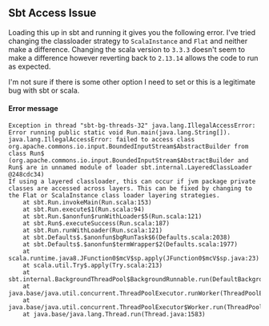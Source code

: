 ## Sbt Access Issue

Loading this up in sbt and running it gives you the following error.  I've
tried changing the classloader strategy to `ScalaInstance` and `Flat` and
neither make a difference.  Changing the scala version to `3.3.3` doesn't seem
to make a difference however reverting back to `2.13.14` allows the code to run
as expected.

I'm not sure if there is some other option I need to set or this is
a legitimate bug with sbt or scala.

#### Error message

```
Exception in thread "sbt-bg-threads-32" java.lang.IllegalAccessError: Error running public static void Run.main(java.lang.String[]).
java.lang.IllegalAccessError: failed to access class org.apache.commons.io.input.BoundedInputStream$AbstractBuilder from class Run$ (org.apache.commons.io.input.BoundedInputStream$AbstractBuilder and Run$ are in unnamed module of loader sbt.internal.LayeredClassLoader @248cdc34)
If using a layered classloader, this can occur if jvm package private classes are accessed across layers. This can be fixed by changing to the Flat or ScalaInstance class loader layering strategies.
	at sbt.Run.invokeMain(Run.scala:153)
	at sbt.Run.execute$1(Run.scala:94)
	at sbt.Run.$anonfun$runWithLoader$5(Run.scala:121)
	at sbt.Run$.executeSuccess(Run.scala:187)
	at sbt.Run.runWithLoader(Run.scala:121)
	at sbt.Defaults$.$anonfun$bgRunTask$6(Defaults.scala:2038)
	at sbt.Defaults$.$anonfun$termWrapper$2(Defaults.scala:1977)
	at scala.runtime.java8.JFunction0$mcV$sp.apply(JFunction0$mcV$sp.java:23)
	at scala.util.Try$.apply(Try.scala:213)
	at sbt.internal.BackgroundThreadPool$BackgroundRunnable.run(DefaultBackgroundJobService.scala:367)
	at java.base/java.util.concurrent.ThreadPoolExecutor.runWorker(ThreadPoolExecutor.java:1144)
	at java.base/java.util.concurrent.ThreadPoolExecutor$Worker.run(ThreadPoolExecutor.java:642)
	at java.base/java.lang.Thread.run(Thread.java:1583)
```

